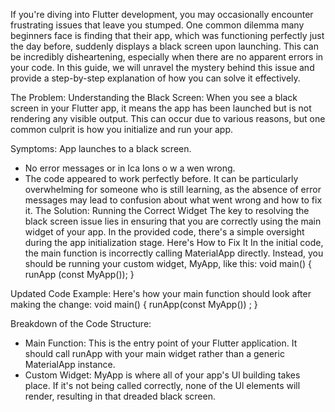 If you're diving into Flutter development, you may occasionally encounter frustrating
issues that leave you stumped. One common dilemma many beginners face is finding
that their app, which was functioning perfectly just the day before, suddenly displays
a black screen upon launching. This can be incredibly disheartening, especially when
there are no apparent errors in your code.
In this guide, we will unravel the mystery behind this issue and provide a step-by-step
explanation of how you can solve it effectively.

The Problem: Understanding the Black Screen:
When you see a black screen in your Flutter app, it means the app has been launched
but is not rendering any visible output. This can occur due to various reasons, but one
common culprit is how you initialize and run your app.

Symptoms:
App launches to a black screen.

- No error messages or in Ica Ions o w a wen wrong.
- The code appeared to work perfectly before.
It can be particularly overwhelming for someone who is still learning, as the absence
of error messages may lead to confusion about what went wrong and how to fix it.
The Solution: Running the Correct Widget
The key to resolving the black screen issue lies in ensuring that you are correctly using
the main widget of your app. In the provided code, there's a simple oversight during
the app initialization stage.
Here's How to Fix It
In the initial code, the main function is incorrectly calling MaterialApp directly.
Instead, you should be running your custom widget, MyApp, like this:
void main() {
runApp (const MyApp());
}

Updated Code Example:
Here's how your main function should look after making the change:
void main() {
runApp(const MyApp()) ;
}

Breakdown of the Code Structure:
- Main Function: This is the entry point of your Flutter application. It should call
runApp with your main widget rather than a generic MaterialApp instance.
- Custom Widget: MyApp is where all of your app's Ul building takes place. If it's not
being called correctly, none of the Ul elements will render, resulting in that
dreaded black screen.